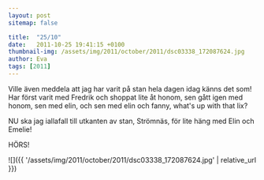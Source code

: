 ```yaml
---
layout: post
sitemap: false

title:  "25/10"
date:   2011-10-25 19:41:15 +0100
thumbnail-img: /assets/img/2011/october/2011/dsc03338_172087624.jpg
author: Eva
tags: [2011]
---
```


Ville även meddela att jag har varit på stan hela dagen idag känns det som! Har först varit med Fredrik och shoppat lite åt honom, sen gått igen med honom, sen med elin, och sen med elin och fanny, what's up with that lix?

NU ska jag iallafall till utkanten av stan, Strömnäs, för lite häng med Elin och Emelie!

HÖRS!

![]({{ '/assets/img/2011/october/2011/dsc03338_172087624.jpg'  | relative_url }})

